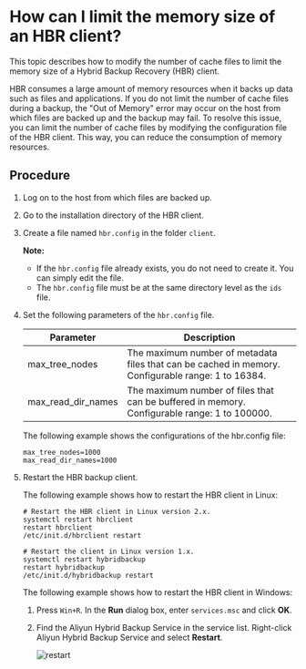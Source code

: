 # How can I limit the memory size of an HBR client?

This topic describes how to modify the number of cache files to limit the memory size of a Hybrid Backup Recovery \(HBR\) client.

HBR consumes a large amount of memory resources when it backs up data such as files and applications. If you do not limit the number of cache files during a backup, the "Out of Memory" error may occur on the host from which files are backed up and the backup may fail. To resolve this issue, you can limit the number of cache files by modifying the configuration file of the HBR client. This way, you can reduce the consumption of memory resources.

## Procedure

1.  Log on to the host from which files are backed up.
2.  Go to the installation directory of the HBR client.
3.  Create a file named `hbr.config` in the folder `client`.

    **Note:**

    -   If the `hbr.config` file already exists, you do not need to create it. You can simply edit the file.
    -   The `hbr.config` file must be at the same directory level as the `ids` file.
4.  Set the following parameters of the `hbr.config` file.

    |Parameter|Description|
    |---------|-----------|
    |max\_tree\_nodes|The maximum number of metadata files that can be cached in memory. Configurable range: 1 to 16384.|
    |max\_read\_dir\_names|The maximum number of files that can be buffered in memory. Configurable range: 1 to 100000.|

    The following example shows the configurations of the hbr.config file:

    ```
    max_tree_nodes=1000
    max_read_dir_names=1000
    ```

5.  Restart the HBR backup client.

    The following example shows how to restart the HBR client in Linux:

    ```
    # Restart the HBR client in Linux version 2.x.
    systemctl restart hbrclient
    restart hbrclient
    /etc/init.d/hbrclient restart
    
    # Restart the client in Linux version 1.x.
    systemctl restart hybridbackup
    restart hybridbackup
    /etc/init.d/hybridbackup restart
    ```

    The following example shows how to restart the HBR client in Windows:

    1.  Press `Win+R`. In the **Run** dialog box, enter `services.msc` and click **OK**.
    2.  Find the Aliyun Hybrid Backup Service in the service list. Right-click Aliyun Hybrid Backup Service and select **Restart**.

        ![restart](https://static-aliyun-doc.oss-accelerate.aliyuncs.com/assets/img/en-US/4002925161/p247380.png)


